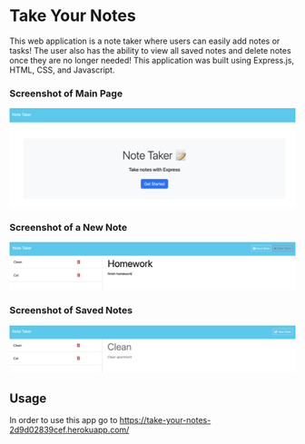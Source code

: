 # Take Your Notes

This web application is a note taker where users can easily add notes or tasks! The user also has the ability to view all saved notes and delete notes once they are no longer needed! This application was built using Express.js, HTML, CSS, and Javascript. 


### Screenshot of Main Page

![screenshot of home](./public/assets/images/home.png)

### Screenshot of a New Note
![new note](./public/assets/images/newnote.png)

### Screenshot of Saved Notes
![saved notes](./public/assets/images/notes.png)


## Usage 

In order to use this app go to https://take-your-notes-2d9d02839cef.herokuapp.com/





